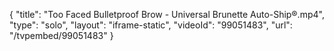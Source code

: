 {
    "title": "Too Faced Bulletproof Brow - Universal Brunette Auto-Ship&reg;.mp4",
    "type": "solo",
    "layout": "iframe-static",
    "videoId": "99051483",
    "url": "\/tvpembed\/99051483"
}